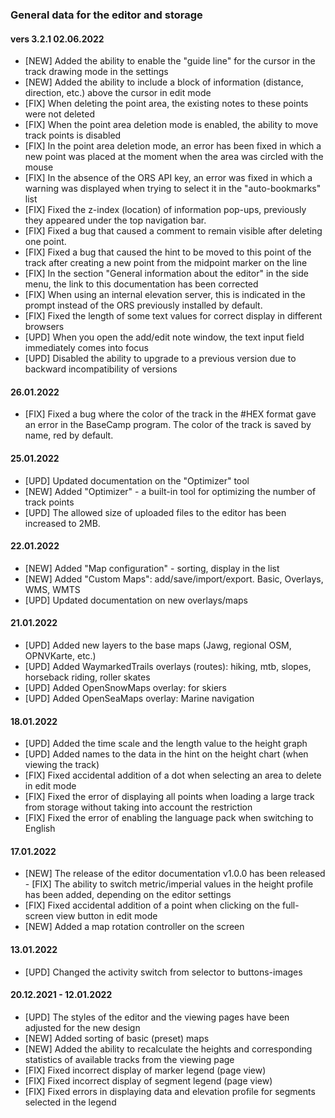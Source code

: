 <!-- markdownlint-disable-next-line first-line-heading -->
### General data for the editor and storage

#### vers 3.2.1 02.06.2022

- [NEW] Added the ability to enable the "guide line" for the cursor in the track drawing mode in the settings
- [NEW] Added the ability to include a block of information (distance, direction, etc.) above the cursor in edit mode
- [FIX] When deleting the point area, the existing notes to these points were not deleted
- [FIX] When the point area deletion mode is enabled, the ability to move track points is disabled
- [FIX] In the point area deletion mode, an error has been fixed in which a new point was placed at the moment when the area was circled with the mouse
- [FIX] In the absence of the ORS API key, an error was fixed in which a warning was displayed when trying to select it in the "auto-bookmarks" list
- [FIX] Fixed the z-index (location) of information pop-ups, previously they appeared under the top navigation bar.
- [FIX] Fixed a bug that caused a comment to remain visible after deleting one point.
- [FIX] Fixed a bug that caused the hint to be moved to this point of the track after creating a new point from the midpoint marker on the line
- [FIX] In the section "General information about the editor" in the side menu, the link to this documentation has been corrected
- [FIX] When using an internal elevation server, this is indicated in the prompt instead of the ORS previously installed by default.
- [FIX] Fixed the length of some text values for correct display in different browsers
- [UPD] When you open the add/edit note window, the text input field immediately comes into focus
- [UPD] Disabled the ability to upgrade to a previous version due to backward incompatibility of versions

#### 26.01.2022

- [FIX] Fixed a bug where the color of the track in the #HEX format gave an error in the BaseCamp program. The color of the track is saved by name, red by default.

#### 25.01.2022

- [UPD] Updated documentation on the "Optimizer" tool
- [NEW] Added "Optimizer" - a built-in tool for optimizing the number of track points
- [UPD] The allowed size of uploaded files to the editor has been increased to 2MB.

#### 22.01.2022

- [NEW] Added "Map configuration" - sorting, display in the list
- [NEW] Added "Custom Maps": add/save/import/export. Basic, Overlays, WMS, WMTS
- [UPD] Updated documentation on new overlays/maps

#### 21.01.2022

- [UPD] Added new layers to the base maps (Jawg, regional OSM, OPNVKarte, etc.)
- [UPD] Added WaymarkedTrails overlays (routes): hiking, mtb, slopes, horseback riding, roller skates
- [UPD] Added OpenSnowMaps overlay: for skiers
- [UPD] Added OpenSeaMaps overlay: Marine navigation

#### 18.01.2022
  
- [UPD] Added the time scale and the length value to the height graph
- [UPD] Added names to the data in the hint on the height chart (when viewing the track)
- [FIX] Fixed accidental addition of a dot when selecting an area to delete in edit mode
- [FIX] Fixed the error of displaying all points when loading a large track from storage without taking into account the restriction
- [FIX] Fixed the error of enabling the language pack when switching to English

#### 17.01.2022

- [NEW] The release of the editor documentation v1.0.0
has been released - [FIX] The ability to switch metric/imperial values in the height profile has been added, depending on the editor settings
- [FIX] Fixed accidental addition of a point when clicking on the full-screen view button in edit mode
- [NEW] Added a map rotation controller on the screen

#### 13.01.2022

- [UPD] Changed the activity switch from selector to buttons-images

#### 20.12.2021 - 12.01.2022

- [UPD] The styles of the editor and the viewing pages have been adjusted for the new design
- [NEW] Added sorting of basic (preset) maps
- [NEW] Added the ability to recalculate the heights and corresponding statistics of available tracks from the viewing page
- [FIX] Fixed incorrect display of marker legend (page view)
- [FIX] Fixed incorrect display of segment legend (page view)
- [FIX] Fixed errors in displaying data and elevation profile for segments selected in the legend
